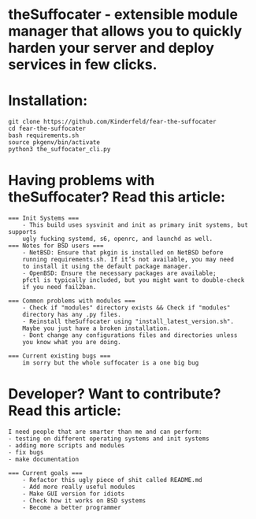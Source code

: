 # theSuffocater - extensible module manager that allows you to quickly harden your server and deploy services in few clicks.

# Installation:
	git clone https://github.com/Kinderfeld/fear-the-suffocater
	cd fear-the-suffocater
	bash requirements.sh
	source pkgenv/bin/activate
	python3 the_suffocater_cli.py

# Having problems with theSuffocater? Read this article:
    === Init Systems ===
        - This build uses sysvinit and init as primary init systems, but supports
        ugly fucking systemd, s6, openrc, and launchd as well.
    === Notes for BSD users ===
        - NetBSD: Ensure that pkgin is installed on NetBSD before
        running requirements.sh. If it’s not available, you may need
        to install it using the default package manager.
        - OpenBSD: Ensure the necessary packages are available;
        pfctl is typically included, but you might want to double-check
        if you need fail2ban.
    
    === Common problems with modules ===
        - Check if "modules" directory exists && Check if "modules"
        directory has any .py files.
        - Reinstall theSuffocater using "install_latest_version.sh".
        Maybe you just have a broken installation.
        - Dont change any configurations files and directories unless
        you know what you are doing.
    
    === Current existing bugs ===
        im sorry but the whole suffocater is a one big bug

# Developer? Want to contribute? Read this article:	
	I need people that are smarter than me and can perform:
    - testing on different operating systems and init systems
    - adding more scripts and modules
    - fix bugs
    - make documentation

    === Current goals ===
        - Refactor this ugly piece of shit called README.md
        - Add more really useful modules
        - Make GUI version for idiots
        - Check how it works on BSD systems
        - Become a better programmer
